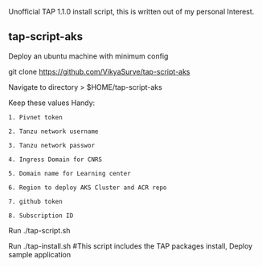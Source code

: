 Unofficial TAP 1.1.0 install script, this is written out of my personal Interest.

## tap-script-aks

Deploy an ubuntu machine with minimum config

git clone https://github.com/VikyaSurve/tap-script-aks

Navigate to directory > $HOME/tap-script-aks

Keep these values Handy: 

    1. Pivnet token
    
    2. Tanzu network username
    
    3. Tanzu network passwor
    
    4. Ingress Domain for CNRS
    
    5. Domain name for Learning center
    
    6. Region to deploy AKS Cluster and ACR repo 
    
    7. github token
    
    8. Subscription ID 

Run ./tap-script.sh

Run ./tap-install.sh #This script includes the TAP packages install, Deploy sample application
